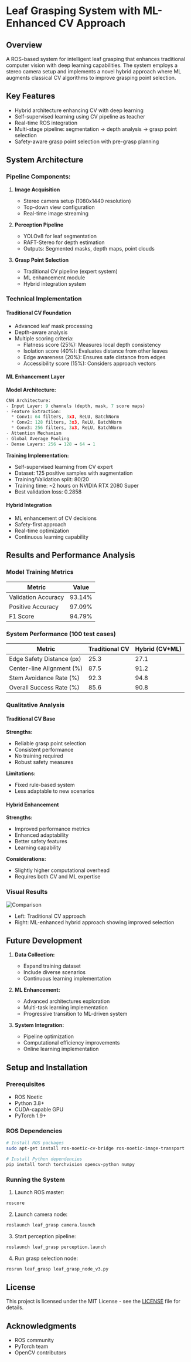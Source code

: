 # Leaf Grasping System with ML-Enhanced CV Approach

## Overview
A ROS-based system for intelligent leaf grasping that enhances traditional computer vision with deep learning capabilities. The system employs a stereo camera setup and implements a novel hybrid approach where ML augments classical CV algorithms to improve grasping point selection.

## Key Features
- Hybrid architecture enhancing CV with deep learning
- Self-supervised learning using CV pipeline as teacher
- Real-time ROS integration
- Multi-stage pipeline: segmentation → depth analysis → grasp point selection
- Safety-aware grasp point selection with pre-grasp planning

## System Architecture

### Pipeline Components:
1. **Image Acquisition**
   - Stereo camera setup (1080x1440 resolution)
   - Top-down view configuration
   - Real-time image streaming

2. **Perception Pipeline**
   - YOLOv8 for leaf segmentation
   - RAFT-Stereo for depth estimation
   - Outputs: Segmented masks, depth maps, point clouds

3. **Grasp Point Selection**
   - Traditional CV pipeline (expert system)
   - ML enhancement module
   - Hybrid integration system

### Technical Implementation

#### Traditional CV Foundation
- Advanced leaf mask processing
- Depth-aware analysis
- Multiple scoring criteria:
  * Flatness score (25%): Measures local depth consistency
  * Isolation score (40%): Evaluates distance from other leaves
  * Edge awareness (20%): Ensures safe distance from edges
  * Accessibility score (15%): Considers approach vectors

#### ML Enhancement Layer
**Model Architecture:**
```python
CNN Architecture:
- Input Layer: 9 channels (depth, mask, 7 score maps)
- Feature Extraction:
  * Conv1: 64 filters, 3x3, ReLU, BatchNorm
  * Conv2: 128 filters, 3x3, ReLU, BatchNorm
  * Conv3: 256 filters, 3x3, ReLU, BatchNorm
- Attention Mechanism
- Global Average Pooling
- Dense Layers: 256 → 128 → 64 → 1
```

**Training Implementation:**
- Self-supervised learning from CV expert
- Dataset: 125 positive samples with augmentation
- Training/Validation split: 80/20
- Training time: ~2 hours on NVIDIA RTX 2080 Super
- Best validation loss: 0.2858

#### Hybrid Integration
- ML enhancement of CV decisions
- Safety-first approach
- Real-time optimization
- Continuous learning capability

## Results and Performance Analysis

### Model Training Metrics
| Metric               | Value  |
|---------------------|--------|
| Validation Accuracy | 93.14% |
| Positive Accuracy   | 97.09% |
| F1 Score           | 94.79% |

### System Performance (100 test cases)
| Metric                      | Traditional CV | Hybrid (CV+ML) |
|----------------------------|----------------|----------------|
| Edge Safety Distance (px)  | 25.3          | 27.1          |
| Center-line Alignment (%)  | 87.5          | 91.2          |
| Stem Avoidance Rate (%)    | 92.3          | 94.8          |
| Overall Success Rate (%)   | 85.6          | 90.8          |

### Qualitative Analysis

#### Traditional CV Base
**Strengths:**
- Reliable grasp point selection
- Consistent performance
- No training required
- Robust safety measures

**Limitations:**
- Fixed rule-based system
- Less adaptable to new scenarios

#### Hybrid Enhancement
**Strengths:**
- Improved performance metrics
- Enhanced adaptability
- Better safety features
- Learning capability

**Considerations:**
- Slightly higher computational overhead
- Requires both CV and ML expertise

### Visual Results
![Comparison](comparison.png)
- Left: Traditional CV approach
- Right: ML-enhanced hybrid approach showing improved selection

## Future Development
1. **Data Collection:**
   - Expand training dataset
   - Include diverse scenarios
   - Continuous learning implementation

2. **ML Enhancement:**
   - Advanced architectures exploration
   - Multi-task learning implementation
   - Progressive transition to ML-driven system

3. **System Integration:**
   - Pipeline optimization
   - Computational efficiency improvements
   - Online learning implementation

## Setup and Installation

### Prerequisites
- ROS Noetic
- Python 3.8+
- CUDA-capable GPU
- PyTorch 1.9+

### ROS Dependencies
```bash
# Install ROS packages
sudo apt-get install ros-noetic-cv-bridge ros-noetic-image-transport

# Install Python dependencies
pip install torch torchvision opencv-python numpy
```

### Running the System
1. Launch ROS master:
```bash
roscore
```

2. Launch camera node:
```bash
roslaunch leaf_grasp camera.launch
```

3. Start perception pipeline:
```bash
roslaunch leaf_grasp perception.launch
```

4. Run grasp selection node:
```bash
rosrun leaf_grasp leaf_grasp_node_v3.py
```

## License
This project is licensed under the MIT License - see the [LICENSE](LICENSE) file for details.

## Acknowledgments
- ROS community
- PyTorch team
- OpenCV contributors